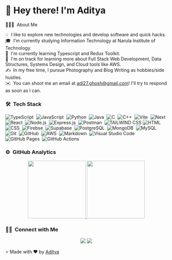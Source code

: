 <h1>👋 Hey there! I'm Aditya</h1

### 👨🏻‍💻 &nbsp;About Me

💡 &nbsp;I like to explore new technologies and develop software and quick hacks.\
🎓 &nbsp;I'm currently studying Information Technology at Narula Institute of Technology.\
🏫 &nbsp;I'm currently learning Typescript and Redux Toolkit.\
🌱 &nbsp;I'm on track for learning more about Full Stack Web Development, Data Structures, Systems Design, and Cloud tools like AWS.\
✍️ &nbsp;In my free time, I pursue Photography and Blog Writing as hobbies/side hustles.\
✉️ &nbsp;You can shoot me an email at adi27.ghosh@gmail.com! I'll try to respond as soon as I can.

### 🛠 &nbsp;Tech Stack

![TypeScript](https://img.shields.io/badge/TypeScript-007ACC?style=for-the-badge&logo=typescript&logoColor=white)&nbsp;
![JavaScript](https://img.shields.io/badge/JavaScript-323330?style=for-the-badge&logo=javascript&logoColor=F7DF1E
)&nbsp;
![Python](https://img.shields.io/badge/Python-FFD43B?style=for-the-badge&logo=python&logoColor=blue
)&nbsp;
![Java](https://img.shields.io/badge/Java-ED8B00?style=for-the-badge&logo=openjdk&logoColor=white)&nbsp;
![C](https://img.shields.io/badge/C-00599C?style=for-the-badge&logo=c&logoColor=white
)&nbsp;
![C++](https://img.shields.io/badge/C%2B%2B-00599C?style=for-the-badge&logo=c%2B%2B&logoColor=white
)&nbsp;
![Vite](https://img.shields.io/badge/Vite-B73BFE?style=for-the-badge&logo=vite&logoColor=FFD62E)&nbsp;
![Next](https://img.shields.io/badge/next%20js-000000?style=for-the-badge&logo=nextdotjs&logoColor=white)&nbsp;
![React](https://img.shields.io/badge/React-20232A?style=for-the-badge&logo=react&logoColor=61DAFB
)&nbsp;
![Node.js](https://img.shields.io/badge/Node%20js-339933?style=for-the-badge&logo=nodedotjs&logoColor=white
)&nbsp;
![Express.js](https://img.shields.io/badge/Express%20js-000000?style=for-the-badge&logo=express&logoColor=white
)&nbsp;
![Postman](https://img.shields.io/badge/Postman-FF6C37?style=for-the-badge&logo=Postman&logoColor=white)&nbsp;
![TAILWIND CSS](https://img.shields.io/badge/Tailwind_CSS-38B2AC?style=for-the-badge&logo=tailwind-css&logoColor=white)
![HTML](https://img.shields.io/badge/HTML5-E34F26?style=for-the-badge&logo=html5&logoColor=white
)&nbsp;
![CSS](https://img.shields.io/badge/CSS3-1572B6?style=for-the-badge&logo=css3&logoColor=white
)&nbsp;
![Firebse](https://img.shields.io/badge/firebase-ffca28?style=for-the-badge&logo=firebase&logoColor=black)&nbsp;
![Supabase](https://img.shields.io/badge/Supabase-181818?style=for-the-badge&logo=supabase&logoColor=white)&nbsp;
![PostgreSQL](https://img.shields.io/badge/PostgreSQL-316192?style=for-the-badge&logo=postgresql&logoColor=white
)&nbsp;
![MongoDB](https://img.shields.io/badge/MongoDB-4EA94B?style=for-the-badge&logo=mongodb&logoColor=white
)&nbsp;
![MySQL](https://img.shields.io/badge/MySQL-005C84?style=for-the-badge&logo=mysql&logoColor=white
)&nbsp;
![Git](https://img.shields.io/badge/GIT-E44C30?style=for-the-badge&logo=git&logoColor=white
)&nbsp;
![GitHub](https://img.shields.io/badge/GitHub-100000?style=for-the-badge&logo=github&logoColor=white
)&nbsp;
![AWS](https://img.shields.io/badge/Amazon_AWS-FF9900?style=for-the-badge&logo=amazonaws&logoColor=white)&nbsp;
![Markdown](https://img.shields.io/badge/Markdown-000000?style=for-the-badge&logo=markdown&logoColor=white
)&nbsp;
![Visual Studio Code](https://img.shields.io/badge/VSCode-0078D4?style=for-the-badge&logo=visual%20studio%20code&logoColor=white
)&nbsp;
![GitHub Pages](https://img.shields.io/badge/GitHub%20Pages-222222?style=for-the-badge&logo=GitHub%20Pages&logoColor=white
)&nbsp;
![GitHub Actions](https://img.shields.io/badge/Github%20Actions-282a2e?style=for-the-badge&logo=githubactions&logoColor=367cfe
)&nbsp;

### ⚙️ &nbsp;GitHub Analytics

<p align="center">
<a href="https://github.com/Aditya-Ghosh-27">
  <img height="180em" src="https://github-readme-stats-eight-theta.vercel.app/api?username=Aditya-Ghosh-27&show_icons=true&theme=algolia&include_all_commits=true&count_private=true"/>
  <img height="180em" src="https://github-readme-stats-eight-theta.vercel.app/api/top-langs/?username=Aditya-Ghosh-27&layout=compact&langs_count=8&theme=algolia"/>
</a>
</p>

### 🤝🏻 &nbsp;Connect with Me

<p align="center">
<a href="https://www.linkedin.com/in/aditya-ghosh-4b4032252/"><img src="https://img.shields.io/badge/-Aditya%20Ghosh-0077B5?style=flat&logo=Linkedin&logoColor=white"/></a>
<a href="https://twitter.com/AdityaGhosh2711"><img src="https://img.shields.io/badge/-Aditya%20Ghosh-0077B5?style=flat&logo=Twitter&logoColor=white"/></a>
</p>

⭐️ Made with ❤ by [Aditya](https://github.com/Aditya-Ghosh-27) 

